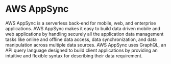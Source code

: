 # AWS AppSync
AWS AppSync is a serverless back-end for mobile, web, and enterprise applications.
AWS AppSync makes it easy to build data driven mobile and web applications by handling securely all
the application data management tasks like online and offline data access, data synchronization, and
data manipulation across multiple data sources. AWS AppSync uses GraphQL, an API query language
designed to build client applications by providing an intuitive and flexible syntax for describing their data
requirement.